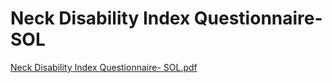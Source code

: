 # Neck Disability Index Questionnaire- SOL

[Neck Disability Index Questionnaire- SOL.pdf](Neck%20Disability%20Index%20Questionnaire-%20SOL%20365568a862544ad89407df5f8e65b994/Neck_Disability_Index_Questionnaire-_SOL.pdf)